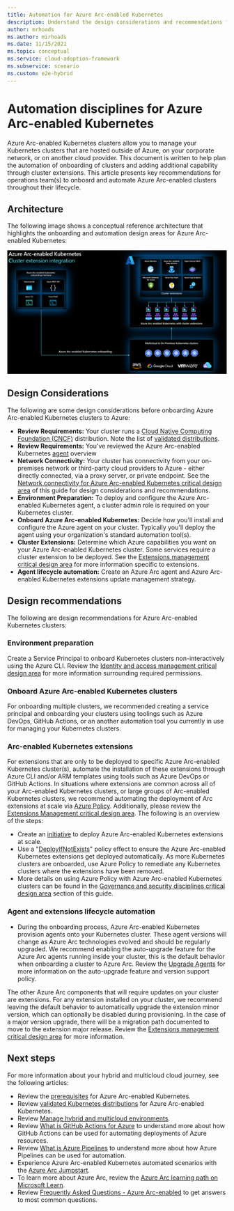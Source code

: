 ```yaml
---
title: Automation for Azure Arc-enabled Kubernetes
description: Understand the design considerations and recommendations for automation of Arc-enabled Kubernetes
author: mrhoads
ms.author: mirhoads
ms.date: 11/15/2021
ms.topic: conceptual
ms.service: cloud-adoption-framework
ms.subservice: scenario
ms.custom: e2e-hybrid
---
```


# Automation disciplines for Azure Arc-enabled Kubernetes

Azure Arc-enabled Kubernetes clusters allow you to manage your Kubernetes clusters that are hosted outside of Azure, on your corporate network, or on another cloud provider.  This document is written to help plan the automation of onboarding of clusters and adding additional capability through cluster extensions.  This article presents key recommendations for operations team(s) to onboard and automate Azure Arc-enabled clusters throughout their lifecycle.

## Architecture

The following image shows a conceptual reference architecture that highlights the onboarding and automation design areas for Azure Arc-enabled Kubernetes:

![Azure Arc-enabled Kubernetes | Onboarding and VM Extension Integration](./media/arc-enabled-kubernetes-onboarding.png)

## Design Considerations

The following are some design considerations before onboarding Azure Arc-enabled Kubernetes clusters to Azure:

- **Review Requirements:** Your cluster runs a [Cloud Native Computing Foundation (CNCF)](/azure/azure-arc/kubernetes/overview#supported-kubernetes-distribution) distribution.  Note the list of [validated distributions](/azure/azure-arc/kubernetes/validation-program#validated-distributions).
- **Review Requirements:** You've reviewed the Azure Arc-enabled Kubernetes [agent](/azure/azure-arc/kubernetes/conceptual-agent-overview) overview
- **Network Connectivity:** Your cluster has connectivity from your on-premises network or third-party cloud providers to Azure - either directly connected, via a proxy server, or private endpoint.  See the [Network connectivity for Azure Arc-enabled Kubernetes critical design area](./network-connectivity.md) of this guide for design considerations and recommendations.
- **Environment Preparation:** To deploy and configure the Azure Arc-enabled Kubernetes agent, a cluster admin role is required on your Kubernetes cluster.
- **Onboard Azure Arc-enabled Kubernetes:** Decide how you'll install and configure the Azure agent on your cluster.  Typically you'll deploy the agent using your organization's standard automation tool(s).
- **Cluster Extensions:** Determine which Azure capabilities you want on your Azure Arc-enabled Kubernetes cluster.  Some services require a cluster extension to be deployed.  See the [Extensions management critical design area](./extensions-management.md) for more information specific to extensions.
- **Agent lifecycle automation:** Create an Azure Arc agent and Azure Arc-enabled Kubernetes extensions update management strategy.

## Design recommendations

The following are design recommendations for Azure Arc-enabled Kubernetes clusters:

### Environment preparation

Create a Service Principal to onboard Kubernetes clusters non-interactively using the Azure CLI. Review the [Identity and access management critical design area](./identity-access-management.md) for more information surrounding required permissions.

### Onboard Azure Arc-enabled Kubernetes clusters

For onboarding multiple clusters, we recommended creating a service principal and onboarding your clusters using toolings such as Azure DevOps, GitHub Actions, or an another automation tool you currently in use for managing your Kubernetes clusters.

### Arc-enabled Kubernetes extensions

For extensions that are only to be deployed to specific Azure Arc-enabled Kubernetes cluster(s), automate the installation of these extensions through Azure CLI and/or ARM templates using tools such as Azure DevOps or GitHub Actions.  In situations where extensions are common across all of your Arc-enabled Kubernetes clusters, or large groups of Arc-enabled Kubernetes clusters, we recommend automating the deployment of Arc extensions at scale via [Azure Policy](/azure/governance/policy/overview). Additionally, please review the [Extensions Management critical design area](./extensions-management.md). The following is an overview of the steps:

- Create an [initiative](/azure/security-center/security-policy-concept#what-is-a-security-initiative) to deploy Azure Arc-enabled Kubernetes extensions at scale.
- Use a "[DeployIfNotExists](/azure/governance/policy/concepts/effects#deployifnotexists)" policy effect to ensure the Azure Arc-enabled Kubernetes extensions get deployed automatically. As more Kubernetes clusters are onboarded, use Azure Policy to remediate any Kubernetes clusters where the extensions have been removed.
- More details on using Azure Policy with Azure Arc-enabled Kubernetes clusters can be found in the [Governance and security disciplines critical design area](./governance-disciplines.md) section of this guide.

### Agent and extensions lifecycle automation

- During the onboarding process, Azure Arc-enabled Kubernetes provision agents onto your Kubernetes cluster. These agent versions will change as Azure Arc technologies evolved and should be regularly upgraded. We recommend enabling the auto-upgrade feature for the Azure Arc agents running inside your cluster, this is the default behavior when onboarding a cluster to Azure Arc. Review the [Upgrade Agents](/azure/azure-arc/kubernetes/agent-upgrade) for more information on the auto-upgrade feature and version support policy.

The other Azure Arc components that will require updates on your cluster are extensions. For any extension installed on your cluster, we recommend leaving the default behavior to automatically upgrade the extension minor version, which can optionally be disabled during provisioning. In the case of a major version upgrade, there will be a migration path documented to move to the extension major release. Review the [Extensions management critical design area](./extensions-management.md) for more information.

## Next steps

For more information about your hybrid and multicloud cloud journey, see the following articles:

- Review the [prerequisites](/azure/azure-arc/kubernetes/quickstart-connect-cluster?tabs=azure-cli#prerequisites) for Azure Arc-enabled Kubernetes.
- Review [validated Kubernetes distributions](/azure/azure-arc/kubernetes/validation-program#validated-distributions) for Azure Arc-enabled Kubernetes.
- Review [Manage hybrid and multicloud environments](/azure/cloud-adoption-framework/scenarios/hybrid/manage).
- Review [What is GitHub Actions for Azure](/azure/developer/github/github-actions) to understand more about how GitHub Actions can be used for automating deployments of Azure resources.
- Review [What is Azure Pipelines](/azure/devops/pipelines/get-started/what-is-azure-pipelines) to understand more about how Azure Pipelines can be used for automation.
- Experience Azure Arc-enabled Kubernetes automated scenarios with the [Azure Arc Jumpstart](https://azurearcjumpstart.io/azure_arc_jumpstart/azure_arc_k8s/).
- To learn more about Azure Arc, review the [Azure Arc learning path on Microsoft Learn](/learn/paths/manage-hybrid-infrastructure-with-azure-arc/).
- Review [Frequently Asked Questions - Azure Arc-enabled](/azure/azure-arc/kubernetes/faq) to get answers to most common questions.
